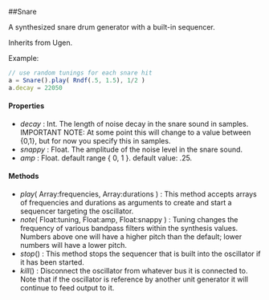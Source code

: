 ##Snare

A synthesized snare drum generator with a built-in sequencer.

Inherits from Ugen.

Example:
```javascript
// use random tunings for each snare hit  
a = Snare().play( Rndf(.5, 1.5), 1/2 )  
a.decay = 22050  
```
#### Properties

* _decay_ : Int. The length of noise decay in the snare sound in samples. IMPORTANT NOTE: At some point this will change to a value between {0,1}, but for now you specify this in samples.
* _snappy_ : Float. The amplitude of the noise level in the snare sound.
* _amp_ : Float. default range { 0, 1 }. default value: .25.

#### Methods

* _play_( Array:frequencies, Array:durations ) : This method accepts arrays of frequencies and durations as arguments to create and start a sequencer targeting the oscillator.
* _note_( Float:tuning, Float:amp, Float:snappy ) : Tuning changes the frequency of various bandpass filters within the synthesis values. Numbers above one will have a higher pitch than the default; lower numbers will have a lower pitch.
* _stop_() : This method stops the sequencer that is built into the oscillator if it has been started.
* _kill_() : Disconnect the oscillator from whatever bus it is connected to. Note that if the oscillator is reference by another unit generator it will continue to feed output to it.
